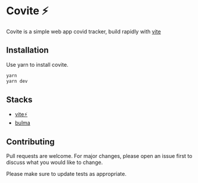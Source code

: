 # Covite ⚡

Covite is a simple web app covid tracker, build rapidly with [vite](https://github.com/vitejs/vite)

## Installation

Use yarn to install covite.

```bash
yarn
yarn dev
```

## Stacks
* [vite⚡](https://github.com/vitejs/vite)
* [bulma](https://bulma.io)



## Contributing
Pull requests are welcome. For major changes, please open an issue first to discuss what you would like to change.

Please make sure to update tests as appropriate.
